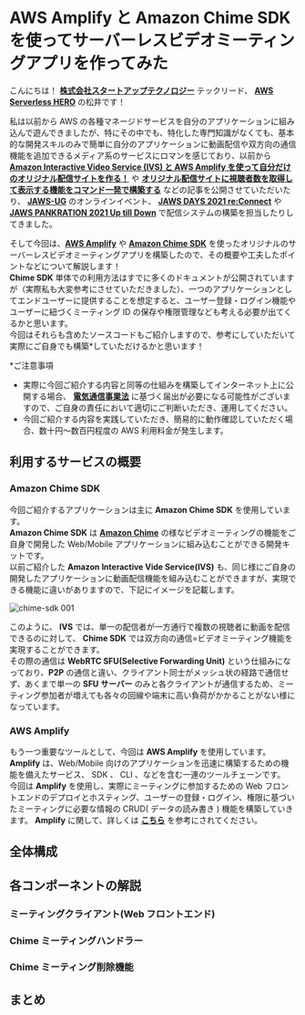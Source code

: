 # AWS Amplify と Amazon Chime SDK を使ってサーバーレスビデオミーティングアプリを作ってみた

こんにちは！ [**株式会社スタートアップテクノロジー**](https://startup-technology.com/) テックリード、 [**AWS Serverless HERO**](https://aws.amazon.com/developer/community/heroes/hidetoshi-matsui/) の松井です！

私は以前から AWS の各種マネージドサービスを自分のアプリケーションに組み込んで遊んできましたが、特にその中でも、特化した専門知識がなくても、基本的な開発スキルのみで簡単に自分のアプリケーションに動画配信や双方向の通信機能を追加できるメディア系のサービスにロマンを感じており、以前から [**Amazon Interactive Video Service (IVS) と AWS Amplify を使って自分だけのオリジナル配信サイトを作る！**](https://aws.amazon.com/jp/builders-flash/202107/amplify-ivs-streaming-website) や [**オリジナル配信サイトに視聴者数を取得して表示する機能をコマンド一発で構築する**](https://aws.amazon.com/jp/builders-flash/202202/ivs-display-viewer-command) などの記事を公開させていただいたり、 [**JAWS-UG**](https://jaws-ug.jp) のオンラインイベント、 [**JAWS DAYS 2021 re:Connect**](https://jawsdays2021.jaws-ug.jp/) や [**JAWS PANKRATION 2021 Up till Down**](https://jawspankration2021.jaws-ug.jp/) で配信システムの構築を担当したりしてきました。  

そして今回は、[**AWS Amplify**](https://aws.amazon.com/amplify/) や [**Amazon Chime SDK**](https://aws.amazon.com/chime/chime-sdk) を使ったオリジナルのサーバーレスビデオミーティングアプリを構築したので、その概要や工夫したポイントなどについて解説します！  
**Chime SDK** 単体での利用方法はすでに多くのドキュメントが公開されていますが（実際私も大変参考にさせていただきました）、一つのアプリケーションとしてエンドユーザーに提供することを想定すると、ユーザー登録・ログイン機能やユーザーに紐づくミーティング ID の保存や権限管理なども考える必要が出てくるかと思います。  
今回はそれらも含めたソースコードもご紹介しますので、参考にしていただいて実際にご自身でも構築\*していただけるかと思います！

\*ご注意事項
- 実際に今回ご紹介する内容と同等の仕組みを構築してインターネット上に公開する場合、 [**電気通信事業法**](https://www.soumu.go.jp/main_content/000580688.pdf) に基づく届出が必要になる可能性がございますので、ご自身の責任において適切にご判断いただき、運用してください。
- 今回ご紹介する内容を実践していただき、簡易的に動作確認していただく場合、数十円〜数百円程度の AWS 利用料金が発生します。

## 利用するサービスの概要

### Amazon Chime SDK

今回ご紹介するアプリケーションは主に **Amazon Chime SDK** を使用しています。  
**Amazon Chime SDK** は [**Amazon Chime**](https://aws.amazon.com/chime) の様なビデオミーティングの機能をご自身で開発した Web/Mobile アプリケーションに組み込むことができる開発キットです。  
以前ご紹介した **Amazon Interactive Vide Service(IVS)** も、同じ様にご自身の開発したアプリケーションに動画配信機能を組み込むことができますが、実現できる機能に違いがありますので、下記にイメージを記載します。

![chime-sdk 001](https://user-images.githubusercontent.com/38583473/183244803-7b69c04b-21a8-42fa-97f2-ad967c36b30f.png)

このように、 **IVS** では、単一の配信者が一方通行で複数の視聴者に動画を配信できるのに対して、 **Chime SDK** では双方向の通信=ビデオミーティング機能を実現することができます。  
その際の通信は **WebRTC SFU(Selective Forwarding Unit)** という仕組みになっており、**P2P** の通信と違い、クライアント同士がメッシュ状の経路で通信せず、あくまで単一の **SFU サーバー** のみと各クライアントが通信するため、ミーティング参加者が増えても各々の回線や端末に高い負荷がかかることがない様になっています。

### AWS Amplify

もう一つ重要なツールとして、今回は **AWS Amplify** を使用しています。  
**Amplify** は、Web/Mobile 向けのアプリケーションを迅速に構築するための機能を備えたサービス、 SDK 、 CLI 、などを含む一連のツールチェーンです。  
今回は **Amplify** を使用し、実際にミーティングに参加するための Web フロントエンドのデプロイとホスティング、ユーザーの登録・ログイン、権限に基づいたミーティングに必要な情報の CRUD( データの読み書き ) 機能を構築していきます。
**Amplify** に関して、詳しくは [**こちら**](https://aws.amazon.com/amplify/) を参考にされてください。

## 全体構成

## 各コンポーネントの解説

### ミーティングクライアント(Web フロントエンド)

### Chime ミーティングハンドラー

### Chime ミーティング削除機能

## まとめ
